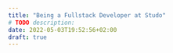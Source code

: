 ```yaml
---
title: "Being a Fullstack Developer at Studo"
# TODO description: 
date: 2022-05-03T19:52:56+02:00
draft: true
---
```

